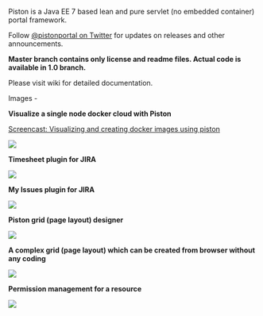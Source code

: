 Piston is a Java EE 7 based lean and pure servlet (no embedded container) portal framework. 

Follow <a href="http://twitter.com/PistonPortal">@pistonportal on Twitter</a> for updates on releases and other announcements.

<b>Master branch contains only license and readme files. Actual code is available in 1.0 branch.</b>

Please visit wiki for detailed documentation.

Images -
<p>
    <b>Visualize a single node docker cloud with Piston</b>
<p>

<p>
    <a href="http://t.co/Wm1EgzOHiD">Screencast: Visualizing and creating docker images using piston</a>
<p>

<p>    
    <a href="http://t.co/Wm1EgzOHiD">
        <img src="https://github.com/koyadume/piston-master/wiki/images/piston-docker-cloud.png" />
    </a>
</p>

<p>
    <b>Timesheet plugin for JIRA</b>
<p>

<p>    
    <img src="https://github.com/koyadume/piston-master/wiki/images/timesheet.png" />
</p>
<p>
    <b>My Issues plugin for JIRA</b>
<p>

<p>    
    <img src="https://github.com/koyadume/piston-master/wiki/images/my-issues.png" />
</p>
<p>
    <b>Piston grid (page layout) designer</b>
</p>
<p>
    <img src="http://pistonportal.files.wordpress.com/2014/10/grid-designer.png?w=595" />
</<p>
<p>
    <b>A complex grid (page layout) which can be created from browser without any coding</b>
</p>
<p>
    <img src="http://pistonportal.files.wordpress.com/2014/10/complex-grid.png" />
</p>
<p>
    <b>Permission management for a resource</b>
</p>
<p>
    <img src="http://pistonportal.files.wordpress.com/2014/10/permission-management.png?w=595" />
</p>
